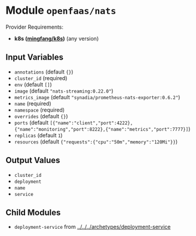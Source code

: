 
# Module `openfaas/nats`

Provider Requirements:
* **k8s ([mingfang/k8s](https://registry.terraform.io/providers/mingfang/k8s/latest))** (any version)

## Input Variables
* `annotations` (default `{}`)
* `cluster_id` (required)
* `env` (default `[]`)
* `image` (default `"nats-streaming:0.22.0"`)
* `metrics_image` (default `"synadia/prometheus-nats-exporter:0.6.2"`)
* `name` (required)
* `namespace` (required)
* `overrides` (default `{}`)
* `ports` (default `[{"name":"client","port":4222},{"name":"monitoring","port":8222},{"name":"metrics","port":7777}]`)
* `replicas` (default `1`)
* `resources` (default `{"requests":{"cpu":"50m","memory":"120Mi"}}`)

## Output Values
* `cluster_id`
* `deployment`
* `name`
* `service`

## Child Modules
* `deployment-service` from [../../../archetypes/deployment-service](../../../archetypes/deployment-service)

